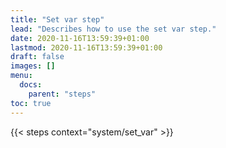 ```yaml
---
title: "Set var step"
lead: "Describes how to use the set var step."
date: 2020-11-16T13:59:39+01:00
lastmod: 2020-11-16T13:59:39+01:00
draft: false
images: []
menu:
  docs:
    parent: "steps"
toc: true
---
```

{{< steps context="system/set_var" >}}
